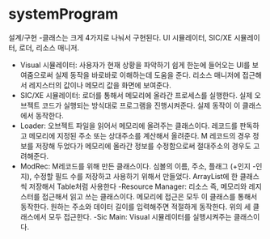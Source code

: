 # systemProgram

설계/구현 
-클래스는 크게 4가지로 나눠서 구현된다. UI 시뮬레이터, SIC/XE 시뮬레이터, 로더, 리소스 매니저.  
- Visual 시뮬레이터: 사용자가 현재 상황을 파악하기 쉽게 한눈에 들어오는 UI를 보여줌으로써 실제 동작을 바로바로 이해하는데 도움을 준다. 리소스 매니저에 접근해서 레지스터의 값이나 메모리 값을 화면에 보여준다. 
- SIC/XE 시뮬레이터: 로더를 통해서 메모리에 올라간 프로세스를 실행한다. 실제 오브젝트 코드가 실행되는 방식대로 프로그램을 진행시켜준다. 실제 동작이 이 클래스에서 동작한다.
- Loader: 오브젝트 파일을 읽어서 메모리에 올려주는 클래스이다. 레코드를 판독하고 메모리에 지정된 주소 또는 상대주소를 계산해서 올려준다. M 레코드의 경우 정보를 저장해 두었다가 메모리에 올라간 정보를 수정함으로써 절대주소의 경우도 고려해준다.
- ModRec: M레코드를 위해 만든 클래스이다. 심볼의 이름, 주소, 플래그 (+인지 -인지), 수정할 필드 수를 저장하고 사용하기 위해서 만들었다. ArrayList에 한 클래스 씩 저장해서 Table처럼 사용한다
-Resource Manager: 리소스 즉, 메모리와 레지스터를 접근해서 읽고 쓰는 클래스이다. 메모리에 접근은 모두 이 클래스를 통해서 동작한다. 원하는 주소와 데이터 길이를 입력해주면 적절하게 동작한다. 위의 세 클래스에서 모두 접근한다.
-Sic Main: Visual 시뮬레이터를 실행시켜주는 클래스이다.
